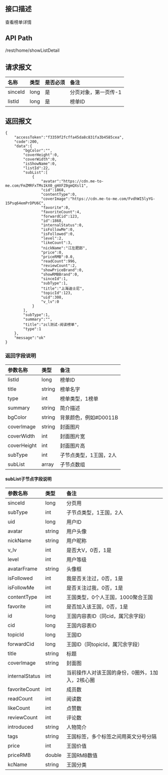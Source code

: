 ## 接口描述
查看榜单详情

## API Path
/rest/home/showListDetail

## 请求报文
|名称|类型|是否必须|备注|
|:-|:-|:-|:-|
|sinceId|long|是|分页对象，第一页传-1|
|listId|long|是|榜单ID|

## 返回报文
	{
		"accessToken":"f3359f2fcffa45da8c831fa3b4585cea",
		"code":200,
		"data":{
			"bgColor":"",
			"coverHeight":0,
			"coverWidth":0,
			"isShowName":0,
			"listId":22,
			"subList":[
				{
					"avatar":"https://cdn.me-to-me.com/FmZMRFxTMs1kX0_gHXFZ0gmQXsl1",
					"cid":1868,
					"contentType":0,
					"coverImage":"https://cdn.me-to-me.com/FvdhWI5lyYG-15Psq64emPrDPU6C",
					"favorite":0,
					"favoriteCount":4,
					"forwardCid":123,
					"id":1868,
					"internalStatus":0,
					"isFollowMe":0,
					"isFollowed":0,
					"level":2,
					"likeCount":3,
					"nickName":"江左肥郎",
					"price":0,
					"priceRMB":0.0,
					"readCount":996,
					"reviewCount":2,
					"showPriceBrand":0,
					"showRMBBrand":0,
					"sinceId":1,
					"subType":1,
					"title":"上海迪士尼",
					"topicId":123,
					"uid":308,
					"v_lv":0
				}
			],
			"subType":1,
			"summary":"",
			"title":"zcl测试-阅读榜单",
			"type":1
		},
		"message":"ok"
	}

### 返回字段说明
|参数名称|类型|备注|
|:-|:-|:-|
|listId|long|榜单ID|
|title|string|榜单名字|
|type|int|榜单类型，1榜单|
|summary|string|简介描述|
|bgColor|string|背景颜色，例如#D0011B|
|coverImage|string|封面图片|
|coverWidth|int|封面图片宽|
|coverHeight|int|封面图片高|
|subType|int|子节点类型，1王国，2人|
|subList|array|子节点数组|

#### subList子节点字段说明
|参数名称|类型|备注|
|:-|:-|:-|
|sinceId|long|分页用|
|subType|int|子节点类型，1王国，2人|
|uid|long|用户ID|
|avatar|string|用户头像|
|nickName|string|用户昵称|
|v_lv|int|是否大V，0否，1是|
|level|int|用户等级|
|avatarFrame|string|头像框|
|isFollowed|int|我是否关注过，0否，1是|
|isFollowMe|int|是否关注过我，0否，1是|
|contentType|int|王国类型，0个人王国，1000聚合王国|
|favorite|int|是否加入该王国，0否，1是|
|id|long|王国内容表ID（同cid，属冗余字段）|
|cid|long|王国内容表ID|
|topicId|long|王国ID|
|forwardCid|long|王国ID（同topicId，属冗余字段）|
|title|string|标题|
|coverImage|string|封面图|
|internalStatus|int|当前操作人对该王国的身份，0圈外，1加入，2核心圈|
|favoriteCount|int|成员数|
|readCount|int|阅读数|
|likeCount|int|点赞数|
|reviewCount|int|评论数|
|introduced|string|人物简介|
|tags|string|王国标签，多个标签之间用英文分号分隔|
|price|int|王国价值|
|priceRMB|double|王国RMB数值|
|kcName|string|王国分类|

